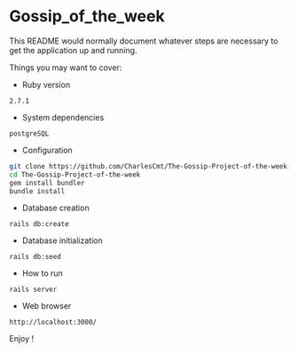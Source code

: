 # Gossip_of_the_week

This README would normally document whatever steps are necessary to get the
application up and running.

Things you may want to cover:

* Ruby version
```
2.7.1
```

* System dependencies
```
postgreSQL
```

* Configuration
```sh
git clone https://github.com/CharlesCmt/The-Gossip-Project-of-the-week.git
cd The-Gossip-Project-of-the-week
gem install bundler
bundle install
```

* Database creation
```
rails db:create
```

* Database initialization
```
rails db:seed
```

* How to run
```
rails server
```

* Web browser
```
http://localhost:3000/
```
Enjoy !
